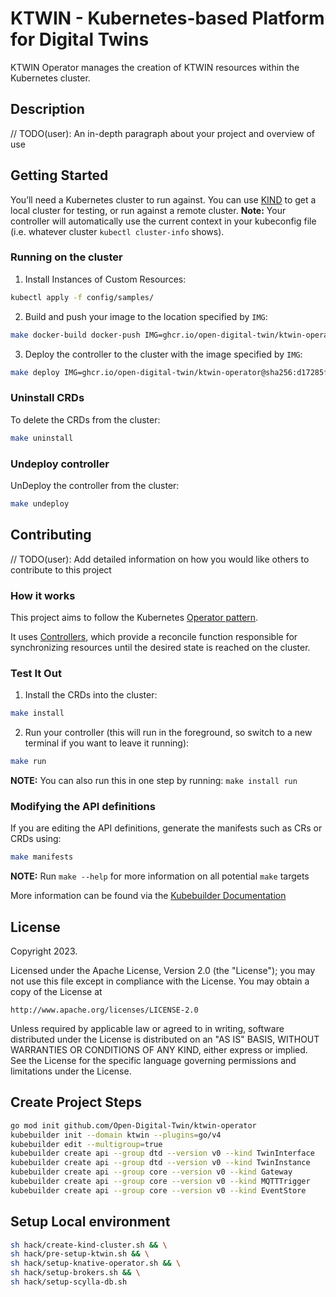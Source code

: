# KTWIN - Kubernetes-based Platform for Digital Twins

KTWIN Operator manages the creation of KTWIN resources within the Kubernetes cluster.

## Description

// TODO(user): An in-depth paragraph about your project and overview of use

## Getting Started

You’ll need a Kubernetes cluster to run against. You can use [KIND](https://sigs.k8s.io/kind) to get a local cluster for testing, or run against a remote cluster.
**Note:** Your controller will automatically use the current context in your kubeconfig file (i.e. whatever cluster `kubectl cluster-info` shows).

### Running on the cluster

1. Install Instances of Custom Resources:

```sh
kubectl apply -f config/samples/
```

2. Build and push your image to the location specified by `IMG`:

```sh
make docker-build docker-push IMG=ghcr.io/open-digital-twin/ktwin-operator:0.1
```

3. Deploy the controller to the cluster with the image specified by `IMG`:

```sh
make deploy IMG=ghcr.io/open-digital-twin/ktwin-operator@sha256:d17285f3e2852023c0dc0d0389615ea96e81ed594d2de8fa480ca178ca2a7b08
```

### Uninstall CRDs

To delete the CRDs from the cluster:

```sh
make uninstall
```

### Undeploy controller

UnDeploy the controller from the cluster:

```sh
make undeploy
```

## Contributing

// TODO(user): Add detailed information on how you would like others to contribute to this project

### How it works

This project aims to follow the Kubernetes [Operator pattern](https://kubernetes.io/docs/concepts/extend-kubernetes/operator/).

It uses [Controllers](https://kubernetes.io/docs/concepts/architecture/controller/),
which provide a reconcile function responsible for synchronizing resources until the desired state is reached on the cluster.

### Test It Out

1. Install the CRDs into the cluster:

```sh
make install
```

2. Run your controller (this will run in the foreground, so switch to a new terminal if you want to leave it running):

```sh
make run
```

**NOTE:** You can also run this in one step by running: `make install run`

### Modifying the API definitions

If you are editing the API definitions, generate the manifests such as CRs or CRDs using:

```sh
make manifests
```

**NOTE:** Run `make --help` for more information on all potential `make` targets

More information can be found via the [Kubebuilder Documentation](https://book.kubebuilder.io/introduction.html)

## License

Copyright 2023.

Licensed under the Apache License, Version 2.0 (the "License");
you may not use this file except in compliance with the License.
You may obtain a copy of the License at

    http://www.apache.org/licenses/LICENSE-2.0

Unless required by applicable law or agreed to in writing, software
distributed under the License is distributed on an "AS IS" BASIS,
WITHOUT WARRANTIES OR CONDITIONS OF ANY KIND, either express or implied.
See the License for the specific language governing permissions and
limitations under the License.

## Create Project Steps

```sh
go mod init github.com/Open-Digital-Twin/ktwin-operator
kubebuilder init --domain ktwin --plugins=go/v4
kubebuilder edit --multigroup=true
kubebuilder create api --group dtd --version v0 --kind TwinInterface
kubebuilder create api --group dtd --version v0 --kind TwinInstance
kubebuilder create api --group core --version v0 --kind Gateway
kubebuilder create api --group core --version v0 --kind MQTTTrigger
kubebuilder create api --group core --version v0 --kind EventStore
```

## Setup Local environment

```sh
sh hack/create-kind-cluster.sh && \
sh hack/pre-setup-ktwin.sh && \
sh hack/setup-knative-operator.sh && \
sh hack/setup-brokers.sh && \
sh hack/setup-scylla-db.sh
```

